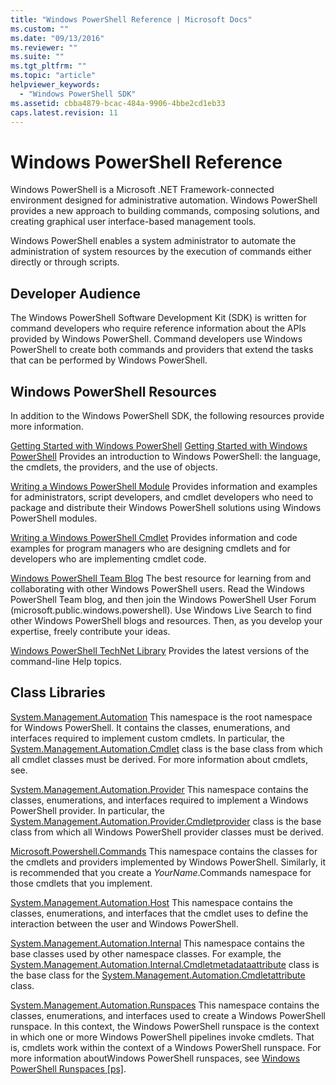 ```yaml
---
title: "Windows PowerShell Reference | Microsoft Docs"
ms.custom: ""
ms.date: "09/13/2016"
ms.reviewer: ""
ms.suite: ""
ms.tgt_pltfrm: ""
ms.topic: "article"
helpviewer_keywords:
  - "Windows PowerShell SDK"
ms.assetid: cbba4879-bcac-484a-9906-4bbe2cd1eb33
caps.latest.revision: 11
---
```

# Windows PowerShell Reference
Windows PowerShell is a Microsoft .NET Framework-connected environment designed for administrative automation. Windows PowerShell provides a new approach to building commands, composing solutions, and creating graphical user interface-based management tools.

 Windows PowerShell enables a system administrator to automate the administration of system resources by the execution of commands either directly or through scripts.

##  <a name="mshsdk.portal_dev_audience"></a> Developer Audience
 The Windows PowerShell Software Development Kit (SDK) is written for command developers who require reference information about the APIs provided by Windows PowerShell. Command developers use Windows PowerShell to create both commands and providers that extend the tasks that can be performed by Windows PowerShell.

## Windows PowerShell Resources
 In addition to the Windows PowerShell SDK, the following resources provide more information.

 [Getting Started with Windows PowerShell](/powershell/scripting/getting-started/getting-started-with-windows-powershell)
 [Getting Started with Windows PowerShell](http://msdn.microsoft.com/en-us/b0e2ad92-875f-421d-b612-f624e644aa69)
 Provides an introduction to Windows PowerShell: the language, the cmdlets, the providers, and the use of objects.

 [Writing a Windows PowerShell Module](./module/writing-a-windows-powershell-module.md)
 Provides information and examples for administrators, script developers, and cmdlet developers who need to package and distribute their Windows PowerShell solutions using Windows PowerShell modules.

 [Writing a Windows PowerShell Cmdlet](./cmdlet/writing-a-windows-powershell-cmdlet.md)
 Provides information and code examples for program managers who are designing cmdlets and for developers who are implementing cmdlet code.

 [Windows PowerShell Team Blog](http://go.microsoft.com/fwlink/?LinkID=83147)
 The best resource for learning from and collaborating with other Windows PowerShell users. Read the Windows PowerShell Team blog, and then join the Windows PowerShell User Forum (microsoft.public.windows.powershell). Use Windows Live Search to find other Windows PowerShell blogs and resources. Then, as you develop your expertise, freely contribute your ideas.

 [Windows PowerShell TechNet Library](http://go.microsoft.com/fwlink/?LinkID=107116)
 Provides the latest versions of the command-line Help topics.

##  <a name="mshsdk.portal_keylinks"></a> Class Libraries
 [System.Management.Automation](/dotnet/api/System.Management.Automation)
 This namespace is the root namespace for Windows PowerShell. It contains the classes, enumerations, and interfaces required to implement custom cmdlets. In particular, the [System.Management.Automation.Cmdlet](/dotnet/api/System.Management.Automation.Cmdlet) class is the base class from which all cmdlet classes must be derived. For more information about cmdlets, see.

 [System.Management.Automation.Provider](/dotnet/api/System.Management.Automation.Provider)
 This namespace contains the classes, enumerations, and interfaces required to implement a Windows PowerShell provider. In particular, the [System.Management.Automation.Provider.Cmdletprovider](/dotnet/api/System.Management.Automation.Provider.CmdletProvider) class is the base class from which all Windows PowerShell provider classes must be derived.

 [Microsoft.Powershell.Commands](/dotnet/api/Microsoft.PowerShell.Commands)
 This namespace contains the classes for the cmdlets and providers implemented by Windows PowerShell. Similarly, it is recommended that you create a *YourName*.Commands namespace for those cmdlets that you implement.

 [System.Management.Automation.Host](/dotnet/api/System.Management.Automation.Host)
 This namespace contains the classes, enumerations, and interfaces that the cmdlet uses to define the interaction between the user and Windows PowerShell.

 [System.Management.Automation.Internal](/dotnet/api/System.Management.Automation.Internal)
 This namespace contains the base classes used by other namespace classes. For example, the [System.Management.Automation.Internal.Cmdletmetadataattribute](/dotnet/api/System.Management.Automation.Internal.CmdletMetadataAttribute) class is the base class for the [System.Management.Automation.Cmdletattribute](/dotnet/api/System.Management.Automation.CmdletAttribute) class.

 [System.Management.Automation.Runspaces](/dotnet/api/System.Management.Automation.Runspaces)
 This namespace contains the classes, enumerations, and interfaces used to create a Windows PowerShell runspace. In this context, the Windows PowerShell runspace is the context in which one or more Windows PowerShell pipelines invoke cmdlets. That is, cmdlets work within the context of a Windows PowerShell runspace. For more information aboutWindows PowerShell runspaces, see [Windows PowerShell Runspaces &#91;ps&#93;](http://msdn.microsoft.com/en-us/a1582cfe-f06d-4aff-adc6-71f49a860ce9).
